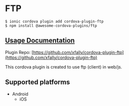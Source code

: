 # FTP

```text
$ ionic cordova plugin add cordova-plugin-ftp
$ npm install @awesome-cordova-plugins/ftp
```

## [Usage Documentation](https://danielsogl.gitbook.io/awesome-cordova-plugins/plugins/ftp/)

Plugin Repo: [https://github.com/xfally/cordova-plugin-ftp](https://github.com/xfally/cordova-plugin-ftp)

This cordova plugin is created to use ftp \(client\) in web/js.

## Supported platforms

* Android
  * iOS

